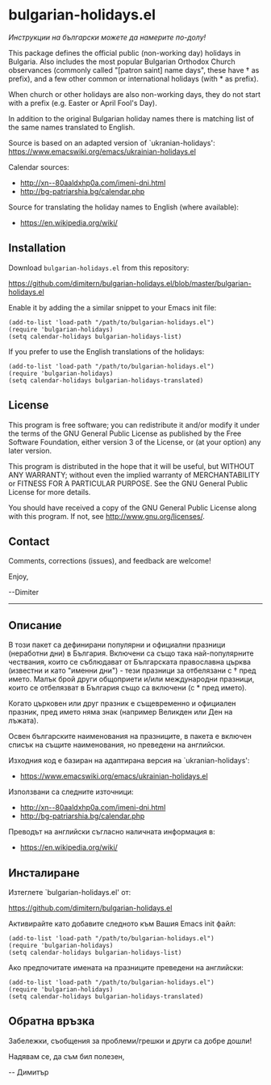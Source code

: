 bulgarian-holidays.el
=====================

*Инструкции на български можете да намерите по-долу!*

This package defines the official public (non-working day) holidays
in Bulgaria.  Also includes the most popular Bulgarian Orthodox
Church observances (commonly called "[patron saint] name days", these
have † as prefix), and a few other common or international holidays
(with * as prefix).

When church or other holidays are also non-working days, they do not
start with a prefix (e.g. Easter or April Fool's Day).

In addition to the original Bulgarian holiday names there is matching
list of the same names translated to English.

Source is based on an adapted version of `ukranian-holidays':
https://www.emacswiki.org/emacs/ukrainian-holidays.el

Calendar sources:
  * http://xn--80aaldxhp0a.com/imeni-dni.html
  * http://bg-patriarshia.bg/calendar.php

Source for translating the holiday names to English (where available):
  * https://en.wikipedia.org/wiki/

Installation
------------

Download `bulgarian-holidays.el` from this repository:

https://github.com/dimitern/bulgarian-holidays.el/blob/master/bulgarian-holidays.el

Enable it by adding the a similar snippet to your Emacs init file:

```elisp
(add-to-list 'load-path "/path/to/bulgarian-holidays.el")
(require 'bulgarian-holidays)
(setq calendar-holidays bulgarian-holidays-list)
```

If you prefer to use the English translations of the holidays:

```elisp
(add-to-list 'load-path "/path/to/bulgarian-holidays.el")
(require 'bulgarian-holidays)
(setq calendar-holidays bulgarian-holidays-translated)
```

License
-------

This program is free software; you can redistribute it and/or modify
it under the terms of the GNU General Public License as published by
the Free Software Foundation, either version 3 of the License, or
(at your option) any later version.

This program is distributed in the hope that it will be useful,
but WITHOUT ANY WARRANTY; without even the implied warranty of
MERCHANTABILITY or FITNESS FOR A PARTICULAR PURPOSE.  See the
GNU General Public License for more details.

You should have received a copy of the GNU General Public License
along with this program.  If not, see <http://www.gnu.org/licenses/>.

Contact
-------

Comments, corrections (issues), and feedback are welcome!

Enjoy,

 --Dimiter

----------------------------------------------------------

Описание
--------

В този пакет са дефинирани популярни и официални празници (неработни
дни) в България.  Включени са също така най-популярните чествания, които
се съблюдават от Българската православна църква (известни и като "именни
дни") - тези празници за отбелязани с † пред името.  Малък брой други
общоприети и/или международни празници, които се отбелязват в България
също са включени (с * пред името).

Когато църковен или друг празник е същевременно и официален празник,
пред името няма знак (например Великден или Ден на лъжата).

Освен българските наименования на празниците, в пакета е включен
списък на същите наименования, но преведени на английски.

Изходния код е базиран на адаптирана версия на `ukranian-holidays':
  * https://www.emacswiki.org/emacs/ukrainian-holidays.el

Използвани са следните източници:
  * http://xn--80aaldxhp0a.com/imeni-dni.html
  * http://bg-patriarshia.bg/calendar.php

Преводът на английски съгласно наличната информация в:
  * https://en.wikipedia.org/wiki/

Инсталиране
-----------

Изтеглете `bulgarian-holidays.el' от:

https://github.com/dimitern/bulgarian-holidays.el

Активирайте като добавите следното към Вашия Emacs init файл:

```elisp
(add-to-list 'load-path "/path/to/bulgarian-holidays.el")
(require 'bulgarian-holidays)
(setq calendar-holidays bulgarian-holidays-list)
```

Ако предпочитате имената на празниците преведени на английски:

```elisp
(add-to-list 'load-path "/path/to/bulgarian-holidays.el")
(require 'bulgarian-holidays)
(setq calendar-holidays bulgarian-holidays-translated)
```

Обратна връзка
--------------

Забележки, съобщения за проблеми/грешки и други са добре дошли!

Надявам се, да съм бил полезен,

-- Димитър
